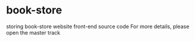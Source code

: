 # book-store
storing book-store website front-end source code
For more details, please open the master track
